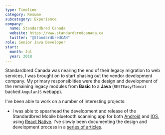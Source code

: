 ```yaml
---
type: Timeline
category: Resume
subcategory: Experience
company:
  name: Standardbred Canada
  website: https://www.standardbredcanada.ca
  twitter: "@StandardbredCAN"
role: Senior Java Developer
start:
  month: Jul
  year: 2018
---
```


Standardbred Canada was nearing the end of their legacy migration to web services, I was brought on to start phasing out the vendor development company. My primary responsiblities were the design and development of the remaining legacy modules from **Basic** to a **Java** (`RESTEasy`/`Tomcat` backed `AngularJS` webapp).

I've been able to work on a number of interesting projects:

- I was able to spearhead the development and release of the Standardbred Mobile bluetooth scanning app for both [Android](https://play.google.com/store/apps/details?id=com.standardbredmobileapp&hl=en_CA) and [IOS](https://apps.apple.com/ca/app/standardbred-canada-mobile/id1476739891), using [React Native](https://facebook.github.io/react-native/). I've slowly been documenting the design and development process in a [series of articles](/writing/2020/01/03/designing-my-first-app-part-1/).
